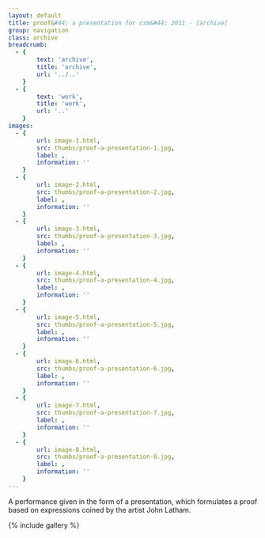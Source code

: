 ```yaml
---
layout: default
title: proof&#44; a presentation for csm&#44; 2011 - [archive]
group: navigation
class: archive
breadcrumb:
  - {
  		text: 'archive',
  		title: 'archive',
  		url: '../..'
	}
  - {
  		text: 'work',
  		title: 'work',
  		url: '..'
	}
images:
  - {
		url: image-1.html, 
		src: thumbs/proof-a-presentation-1.jpg,
		label: ,
		information: ''
	}
  - {
		url: image-2.html, 
		src: thumbs/proof-a-presentation-2.jpg,
		label: ,
		information: ''
	}
  - {
		url: image-3.html, 
		src: thumbs/proof-a-presentation-3.jpg,
		label: ,
		information: ''
	}
  - {
		url: image-4.html, 
		src: thumbs/proof-a-presentation-4.jpg,
		label: ,
		information: ''
	}
  - {
		url: image-5.html, 
		src: thumbs/proof-a-presentation-5.jpg,
		label: ,
		information: ''
	}
  - {
		url: image-6.html, 
		src: thumbs/proof-a-presentation-6.jpg,
		label: ,
		information: ''
	}
  - {
		url: image-7.html, 
		src: thumbs/proof-a-presentation-7.jpg,
		label: ,
		information: ''
	}
  - {
		url: image-8.html, 
		src: thumbs/proof-a-presentation-8.jpg,
		label: ,
		information: ''
	}
---
```


A performance given in the form of a presentation, which formulates a proof based on expressions coined by the artist John Latham.

{% include gallery %}
